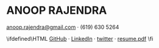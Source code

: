 
# ANOOP RAJENDRA

[anoop.rajendra@gmail.com](mailto:anoop.rajendra@gmail.com) &middot; (619) 630 5264

\ifdefined\HTML 
[GitHub](https://www.github.com/anooprajendra) &middot; [LinkedIn](https://www.linkedin.com/in/anooprajendra/) &middot; [twitter](https://twitter.com/anoop_r) &middot; [resume.pdf](resume.pdf)
\fi

